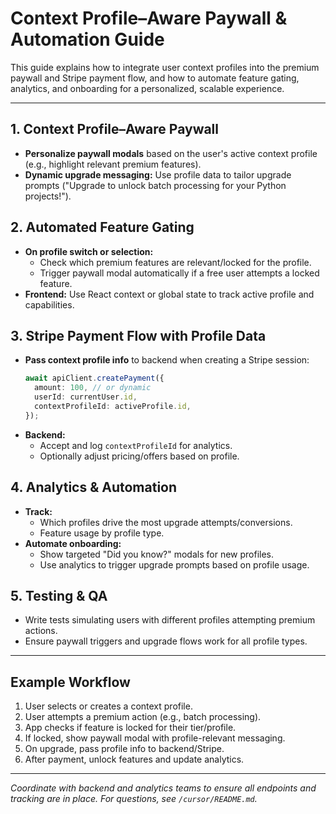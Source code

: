 # Context Profile–Aware Paywall & Automation Guide

This guide explains how to integrate user context profiles into the premium paywall and Stripe payment flow, and how to automate feature gating, analytics, and onboarding for a personalized, scalable experience.

---

## 1. Context Profile–Aware Paywall
- **Personalize paywall modals** based on the user's active context profile (e.g., highlight relevant premium features).
- **Dynamic upgrade messaging:** Use profile data to tailor upgrade prompts ("Upgrade to unlock batch processing for your Python projects!").

## 2. Automated Feature Gating
- **On profile switch or selection:**
  - Check which premium features are relevant/locked for the profile.
  - Trigger paywall modal automatically if a free user attempts a locked feature.
- **Frontend:** Use React context or global state to track active profile and capabilities.

## 3. Stripe Payment Flow with Profile Data
- **Pass context profile info** to backend when creating a Stripe session:
  ```typescript
  await apiClient.createPayment({
    amount: 100, // or dynamic
    userId: currentUser.id,
    contextProfileId: activeProfile.id,
  });
  ```
- **Backend:**
  - Accept and log `contextProfileId` for analytics.
  - Optionally adjust pricing/offers based on profile.

## 4. Analytics & Automation
- **Track:**
  - Which profiles drive the most upgrade attempts/conversions.
  - Feature usage by profile type.
- **Automate onboarding:**
  - Show targeted "Did you know?" modals for new profiles.
  - Use analytics to trigger upgrade prompts based on profile usage.

## 5. Testing & QA
- Write tests simulating users with different profiles attempting premium actions.
- Ensure paywall triggers and upgrade flows work for all profile types.

---

## Example Workflow
1. User selects or creates a context profile.
2. User attempts a premium action (e.g., batch processing).
3. App checks if feature is locked for their tier/profile.
4. If locked, show paywall modal with profile-relevant messaging.
5. On upgrade, pass profile info to backend/Stripe.
6. After payment, unlock features and update analytics.

---

*Coordinate with backend and analytics teams to ensure all endpoints and tracking are in place. For questions, see `/cursor/README.md`.* 